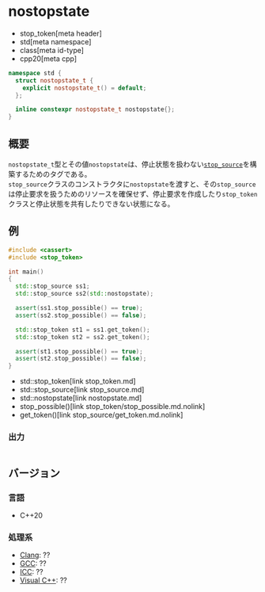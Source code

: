 # nostopstate
* stop_token[meta header]
* std[meta namespace]
* class[meta id-type]
* cpp20[meta cpp]

```cpp
namespace std {
  struct nostopstate_t {
    explicit nostopstate_t() = default;
  };

  inline constexpr nostopstate_t nostopstate{};
}
```

## 概要
`nostopstate_t`型とその値`nostopstate`は、停止状態を扱わない[`stop_source`](stop_source.md)を構築するためのタグである。  
`stop_source`クラスのコンストラクタに`nostopstate`を渡すと、その`stop_source`は停止要求を扱うためのリソースを確保せず、停止要求を作成したり`stop_token`クラスと停止状態を共有したりできない状態になる。


## 例
```cpp example
#include <cassert>
#include <stop_token>

int main()
{
  std::stop_source ss1;
  std::stop_source ss2(std::nostopstate);

  assert(ss1.stop_possible() == true);
  assert(ss2.stop_possible() == false);

  std::stop_token st1 = ss1.get_token();
  std::stop_token st2 = ss2.get_token();

  assert(st1.stop_possible() == true);
  assert(st2.stop_possible() == false);
}
```
* std::stop_token[link stop_token.md]
* std::stop_source[link stop_source.md]
* std::nostopstate[link nostopstate.md]
* stop_possible()[link stop_token/stop_possible.md.nolink]
* get_token()[link stop_source/get_token.md.nolink]

### 出力
```
```

## バージョン
### 言語
- C++20


### 処理系
- [Clang](/implementation.md#clang): ??
- [GCC](/implementation.md#gcc): ??
- [ICC](/implementation.md#icc): ??
- [Visual C++](/implementation.md#visual_cpp): ??

